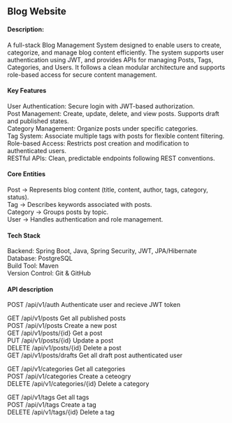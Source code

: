 ## Blog Website

#### Description:

A full-stack Blog Management System designed to enable users to create, categorize, and manage blog content efficiently. 
The system supports user authentication using JWT, and provides APIs for managing Posts, Tags, Categories, and Users. 
It follows a clean modular architecture and supports role-based access for secure content management.

#### Key Features

User Authentication: Secure login with JWT-based authorization.<br />
Post Management: Create, update, delete, and view posts. Supports draft and published states.<br />
Category Management: Organize posts under specific categories.<br />
Tag System: Associate multiple tags with posts for flexible content filtering.<br />
Role-based Access: Restricts post creation and modification to authenticated users.<br />
RESTful APIs: Clean, predictable endpoints following REST conventions.<br />

#### Core Entities

Post → Represents blog content (title, content, author, tags, category, status).<br />
Tag → Describes keywords associated with posts.<br />
Category → Groups posts by topic.<br />
User → Handles authentication and role management.<br />

#### Tech Stack

Backend: Spring Boot, Java, Spring Security, JWT, JPA/Hibernate<br />
Database: PostgreSQL<br />
Build Tool: Maven<br />
Version Control: Git & GitHub<br />

#### API description

POST	/api/v1/auth	Authenticate user and recieve JWT token<br />

GET	/api/v1/posts	Get all published posts<br />
POST	/api/v1/posts	Create a new post<br />
GET	/api/v1/posts/{id}	Get a post<br />
PUT	/api/v1/posts/{id}	Update a post<br />
DELETE	/api/v1/posts/{id}	Delete a post<br />
GET	/api/v1/posts/drafts	Get all draft post authenticated user<br />
		
GET	/api/v1/categories	Get all categories<br />
POST	/api/v1/categories	Create a ceteogry<br />
DELETE	/api/v1/categories/{id}	Delete a category<br />
		
GET	/api/v1/tags	Get all tags<br />
POST	/api/v1/tags	Create a tag<br />
DELETE	/api/v1/tags/{id}	Delete a tag<br />
